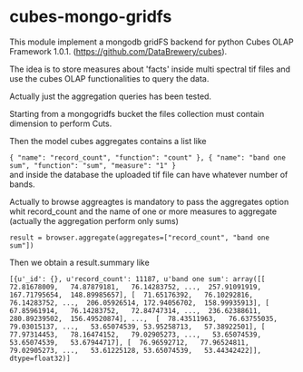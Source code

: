 # cubes-mongo-gridfs

This module implement a mongodb gridFS backend for python Cubes OLAP Framework 1.0.1. (https://github.com/DataBrewery/cubes).

The idea is to store measures about 'facts' inside multi spectral tif files and use the cubes OLAP functionalities to query the data.

Actually just the aggregation queries has been tested.

Starting from a mongogridfs bucket the files collection must contain dimension to perform Cuts.

Then the model cubes aggregates contains a list like

`
{
  "name": "record_count",
  "function": "count"
},
{
  "name": "band one sum",
  "function": "sum",
  "measure": "1"
}
`  
and inside the database the uploaded tif file can have whatever number of bands.

Actually to browse aggreagtes is mandatory to pass the aggregates option whit record_count and the name of one or more measures to aggregate (actually the aggregation perform only sums) 

`result = browser.aggregate(aggregates=["record_count", "band one sum"])`

Then we obtain a result.summary like

`
[{u'_id': {},
  u'record_count': 11187,
  u'band one sum': array([[  72.81678009,   74.87879181,   76.14283752, ...,  257.91091919,
         167.71795654,  148.89985657],
       [  71.65176392,   76.10292816,   76.14283752, ...,  206.05926514,
         172.94056702,  158.99935913],
       [  67.85961914,   76.14283752,   72.84747314, ...,  236.62388611,
         280.89239502,  156.49520874],
       ..., 
       [  78.43511963,   76.63755035,   79.03015137, ...,   53.65074539,
          53.95258713,   57.38922501],
       [  77.97314453,   78.16474152,   79.02905273, ...,   53.65074539,
          53.65074539,   53.67944717],
       [  76.96592712,   77.96524811,   79.02905273, ...,   53.61225128,
          53.65074539,   53.44342422]], dtype=float32)]
`
